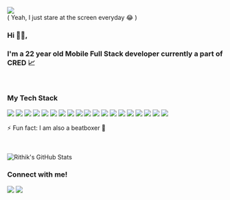 <p>
  <img src="https://github.com/rithikjain/rithikjain/blob/master/code.gif"> 
  <br>
  ( Yeah, I just stare at the screen everyday 😂 )
</p>

### Hi 🙋‍♂️,
### I'm a 22 year old Mobile Full Stack developer currently a part of CRED 📈

<br>

### My Tech Stack
<img src="https://img.shields.io/badge/-ANDROID-orange?style=for-the-badge"> <img src="https://img.shields.io/badge/-KOTLIN-red?style=for-the-badge"> <img src="https://img.shields.io/badge/-MVVM-blueviolet?style=for-the-badge"> <img src="https://img.shields.io/badge/-TENSORFLOWLITE-lightgrey?style=for-the-badge"> <img src="https://img.shields.io/badge/-JAVA-green?style=for-the-badge"> <img src="https://img.shields.io/badge/-PYTHON-orange?style=for-the-badge"> <img src="https://img.shields.io/badge/-FIREBASE-yellow?style=for-the-badge"> <img src="https://img.shields.io/badge/-FLUTTER-brightgreen?style=for-the-badge"> <img src="https://img.shields.io/badge/-DART-lightgrey?style=for-the-badge"> <img src="https://img.shields.io/badge/-GO-blue?style=for-the-badge"> <img src="https://img.shields.io/badge/-NODE-orange?style=for-the-badge"> <img src="https://img.shields.io/badge/-JAVASCRIPT-red?style=for-the-badge"> <img src="https://img.shields.io/badge/-TYPESCRIPT-blueviolet?style=for-the-badge"> <img src="https://img.shields.io/badge/-POSTGRESQL-green?style=for-the-badge"> <img src="https://img.shields.io/badge/-MONGODB-yellow?style=for-the-badge"> <img src="https://img.shields.io/badge/-FIGMA-brightgreen?style=for-the-badge"> <img src="https://img.shields.io/badge/-HTML-lightgrey?style=for-the-badge"> <img src="https://img.shields.io/badge/-CSS-blue?style=for-the-badge"> <img src="https://img.shields.io/badge/-REACT-orange?style=for-the-badge">

⚡ Fun fact: I am also a beatboxer 🎤

<br>

![Rithik's GitHub Stats](https://github-readme-stats.vercel.app/api?username=rithikjain)

### Connect with me!
[<img src="https://img.shields.io/badge/linkedin-%230077B5.svg?&style=for-the-badge&logo=linkedin&logoColor=white" />](https://www.linkedin.com/in/rithik-jain-710b3a199/) [<img src = "https://img.shields.io/badge/instagram-%23E4405F.svg?&style=for-the-badge&logo=instagram&logoColor=white">](https://www.instagram.com/d_drop_beatbox/)
